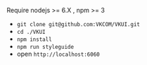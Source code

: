 Require nodejs >= 6.X , npm >= 3

* `git clone git@github.com:VKCOM/VKUI.git`
* `cd ./VKUI`
* `npm install`
* `npm run styleguide`
* open `http://localhost:6060`
